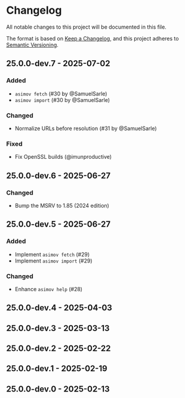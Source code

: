 # Changelog

All notable changes to this project will be documented in this file.

The format is based on [Keep a Changelog](https://keepachangelog.com/en/1.0.0/),
and this project adheres to [Semantic Versioning](https://semver.org/spec/v2.0.0.html).

## 25.0.0-dev.7 - 2025-07-02
### Added
- `asimov fetch` (#30 by @SamuelSarle)
- `asimov import` (#30 by @SamuelSarle)
### Changed
- Normalize URLs before resolution (#31 by @SamuelSarle)
### Fixed
- Fix OpenSSL builds (@imunproductive)

## 25.0.0-dev.6 - 2025-06-27
### Changed
- Bump the MSRV to 1.85 (2024 edition)

## 25.0.0-dev.5 - 2025-06-27
### Added
- Implement `asimov fetch` (#29)
- Implement `asimov import` (#29)
### Changed
- Enhance `asimov help` (#28)

## 25.0.0-dev.4 - 2025-04-03

## 25.0.0-dev.3 - 2025-03-13

## 25.0.0-dev.2 - 2025-02-22

## 25.0.0-dev.1 - 2025-02-19

## 25.0.0-dev.0 - 2025-02-13

